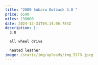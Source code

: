 ```yaml
---
title: "2009 Subaru Outback 3.0 "
price: 6500
miles: 138000
date: 2024-12-31T04:14:06.784Z
description: |-
  3.0

  all wheel drive 

  heated leather
image: /static/img/uploads/img_5178.jpeg
---
```

